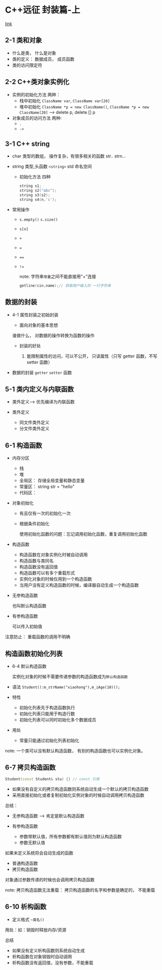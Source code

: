 # C++远征 封装篇-上

[link](https://www.imooc.com/learn/382)

## 2-1 类和对象

- 什么是类， 什么是对象
- 类的定义： 数据成员， 成员函数
- 类的访问限定符

## 2-2 C++类对象实例化

- 实例的初始化方法 两种：
  - 栈中初始化 `ClassName var`, `ClassName var[20]`
  - 堆中初始化 `ClassName *p = new ClassName()`, `ClassName *p = new ClassName[20]` --> delete p, delete [] p
- 对象成员的访问方法 两种:
  - `.`
  - `->`

## 3-1 C++ string

- char 类型的数组， 操作复杂，有很多相关的函数 str.. strn...

- string 类型,头函数 `<string>` std 命名空间

  - 初始化方法 四种

    ```cpp
    string s1;
    string s2("abc");
    string s3(s2);
    string s4(n,'c');
    ```

- 常用操作

  - `s.empty()` `s.size()`
  - `s[n]`
  - `+`
  - `=`
  - `==`
  - `!=`

    note: 字符串`常量`之间不能直接用"+"连接

    ```cpp
    getline(cin,name);// 获取用户输入的 一行字符串
    ```

## 数据的封装

- 4-1 属性封装之初始封装

  - 面向对象的基本思想

  谁做什么， 对数据的操作转换为函数的操作

  - 封装的好处

    1. 能限制属性的访问，可以不公开， 只读属性（只写 getter 函数，不写 setter 函数）

- 数据的封装 `getter` `setter` 函数

## 5-1 类内定义与内联函数

- 类外定义--> 优先编译为内联函数
- 类外定义

  - 同文件类外定义
  - 分文件类外定义

## 6-1 构造函数

- 内存分区

  - 栈
  - 堆
  - 全局区： 存储全局变量和静态变量
  - 常量区： string str = "hello"
  - 代码区：

- 对象初始化

  - 有且仅有一次的初始化一次
  - 根据条件初始化

    使用初始化函数的问题：忘记调用初始化函数，重复调用初始化函数

- 构造函数

  - 构造函数在对象实例化时被自动调用
  - 构造函数与类同名
  - 构造函数没有返回值
  - 构造函数可以有多个重载形式
  - 实例化对象的时候仅用到一个构造函数
  - 当用户没有定义构造函数的时候，编译器自动生成一个构造函数

- 无参构造函数

  也叫默认构造函数

- 有参构造函数

  可以传入初始值

注意防止： 重载函数的调用不明确

## 构造函数初始化列表

- 6-4 默认构造函数

  实例化对象的时候不需要传递参数的构造函数成为`默认构造函数`

- 语法 `Student():m_strName("xiaohong"),m_iAge(10)();`
- 特性
  - 初始化列表先于构造函数执行
  - 初始化列表只能用于构造行数
  - 初始化列表可以同时初始化多个数据成员
- 用处
  - 常量只能通过初始化列表初始化

note: 一个类可以没有默认构造函数， 有别的构造函数也可以实例化对象。

## 6-7 拷贝构造函数

```cpp
Student(const Student& stu) {} // const 引用
```

- 如果没有自定义的拷贝构造函数则系统自动生成一个默认的拷贝构造函数
- 采用直接初始化或者复制初始化实例对象的时候自动调用拷贝构造函数

总结：

- 无参构造函数 --> 肯定是默认构造函数
- 有参构造函数

  - 参数带默认值，所有参数都有默认值则为默认构造函数
  - 参数无默认值

如果未定义系统将会自动生成的函数

- 普通构造函数
- 拷贝构造函数

对象通过参数传递的时候也会调用拷贝构造函数

note: 拷贝构造函数无法重载： 拷贝构造函数的名字和参数是确定的， 不能重载

## 6-10 析构函数

- 定义格式 `~类名()`

用处：如：销毁时释放内存/资源

总结

- 如果没有定义析构函数则系统自动生成
- 析构函数在对象销毁时自动调用
- 析构函数没有返回值，没有参数，不能重载
